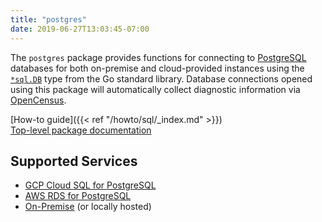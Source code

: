 ```yaml
---
title: "postgres"
date: 2019-06-27T13:03:45-07:00
---
```


The `postgres` package provides functions for connecting to [PostgreSQL][]
databases for both on-premise and cloud-provided instances using the
[`*sql.DB`][] type from the Go standard library. Database connections opened
using this package will automatically collect diagnostic information via
[OpenCensus][].

<!--more-->

[How-to guide]({{< ref "/howto/sql/_index.md" >}})<br>
[Top-level package documentation](https://godoc.org/gocloud.dev/postgres)

[`*sql.DB`]: https://godoc.org/database/sql#DB
[OpenCensus]: https://opencensus.io/
[PostgreSQL]: https://www.postgresql.org/

## Supported Services

* [GCP Cloud SQL for PostgreSQL](https://godoc.org/gocloud.dev/postgres/gcppostgres)
* [AWS RDS for PostgreSQL](https://godoc.org/gocloud.dev/postgres/awspostgres)
* [On-Premise](https://godoc.org/gocloud.dev/postgres) (or locally hosted)
